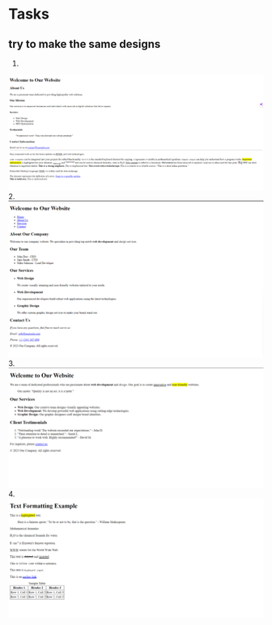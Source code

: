 # Tasks 
## try to make the same designs 

1. 
![Task 1](Resources/task1.png)
2. 
![Task 2](Resources/task2.png)
3. 
![Task 3](Resources/task3.png)
4. 
![Task 4](Resources/task4.png)
